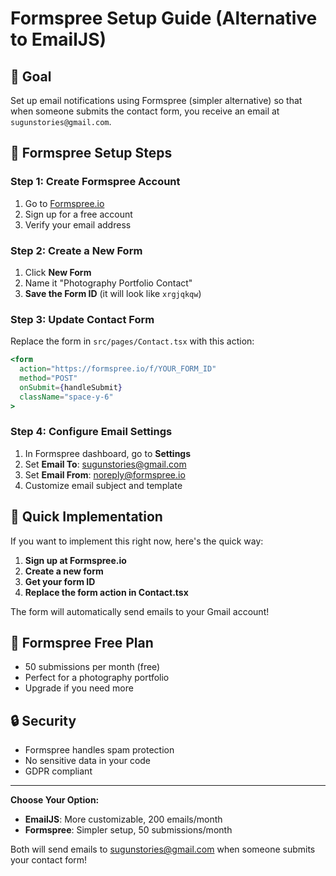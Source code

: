 # Formspree Setup Guide (Alternative to EmailJS)

## 🎯 **Goal**
Set up email notifications using Formspree (simpler alternative) so that when someone submits the contact form, you receive an email at `sugunstories@gmail.com`.

## 📧 **Formspree Setup Steps**

### **Step 1: Create Formspree Account**
1. Go to [Formspree.io](https://formspree.io/)
2. Sign up for a free account
3. Verify your email address

### **Step 2: Create a New Form**
1. Click **New Form**
2. Name it "Photography Portfolio Contact"
3. **Save the Form ID** (it will look like `xrgjqkqw`)

### **Step 3: Update Contact Form**
Replace the form in `src/pages/Contact.tsx` with this action:

```jsx
<form 
  action="https://formspree.io/f/YOUR_FORM_ID" 
  method="POST"
  onSubmit={handleSubmit} 
  className="space-y-6"
>
```

### **Step 4: Configure Email Settings**
1. In Formspree dashboard, go to **Settings**
2. Set **Email To**: sugunstories@gmail.com
3. Set **Email From**: noreply@formspree.io
4. Customize email subject and template

## 🚀 **Quick Implementation**

If you want to implement this right now, here's the quick way:

1. **Sign up at Formspree.io**
2. **Create a new form**
3. **Get your form ID**
4. **Replace the form action in Contact.tsx**

The form will automatically send emails to your Gmail account!

## 📱 **Formspree Free Plan**
- 50 submissions per month (free)
- Perfect for a photography portfolio
- Upgrade if you need more

## 🔒 **Security**
- Formspree handles spam protection
- No sensitive data in your code
- GDPR compliant

---

**Choose Your Option:**
- **EmailJS**: More customizable, 200 emails/month
- **Formspree**: Simpler setup, 50 submissions/month

Both will send emails to sugunstories@gmail.com when someone submits your contact form! 